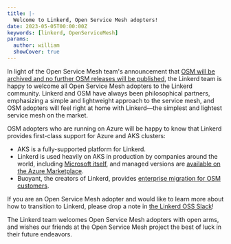 ```yaml
---
title: |-
  Welcome to Linkerd, Open Service Mesh adopters!
date: 2023-05-05T00:00:00Z
keywords: [linkerd, OpenServiceMesh]
params:
  author: william
  showCover: true
---
```


In light of the Open Service Mesh team's announcement that
[OSM will be archived and no further OSM releases will be published](https://openservicemesh.io/blog/osm-project-update/),
the Linkerd team is happy to welcome all Open Service Mesh adopters to the
Linkerd community. Linkerd and OSM have always been philosophical partners,
emphasizing a simple and lightweight approach to the service mesh, and OSM
adopters will feel right at home with Linkerd—the simplest and lightest service
mesh on the market.

OSM adopters who are running on Azure will be happy to know that Linkerd
provides first-class support for Azure and AKS clusters:

- AKS is a fully-supported platform for Linkerd.
- Linkerd is used heavily on AKS in production by companies around the world,
  including
  [Microsoft itself](https://www.cncf.io/blog/2022/05/10/service-mesh-at-scale-how-xbox-cloud-gaming-secures-22k-pods-with-linkerd%EF%BF%BC/),
  and managed versions are
  [available on the Azure Marketplace](https://buoyant.io/blog/announcing-linkerd-2-13-circuit-breaking-dynamic-request-routing-fips).
- Buoyant, the creators of Linkerd, provides
  [enterprise migration for OSM customers](https://buoyant.io/blog/announcing-enterprise-migration-for-open-service-mesh-customers).

If you are an Open Service Mesh adopter and would like to learn more about how
to transition to Linkerd, please drop a note in
[the Linkerd OSS Slack](https://slack.linkerd.io/)!

The Linkerd team welcomes Open Service Mesh adopters with open arms, and wishes
our friends at the Open Service Mesh project the best of luck in their future
endeavors.
